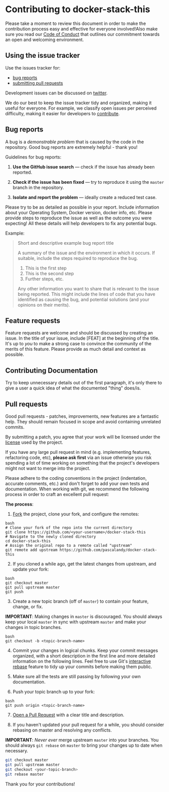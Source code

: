 # Contributing to docker-stack-this

Please take a moment to review this document in order to make the contribution process easy and effective for everyone involved!Also make sure you read our [Code of Conduct](./CODE_OF_CONDUCT.md) that outlines our commitment towards an open and welcoming environment.

## Using the issue tracker

Use the issues tracker for:

* [bug reports](#bug-reports)
* [submitting pull requests](#pull-requests)

Development issues can be discussed on [twitter](https://twitter.com/askpascalandy).

We do our best to keep the issue tracker tidy and organized, making it useful for everyone. For example, we classify open issues per perceived difficulty, making it easier for developers to [contribute](#pull-requests).

## Bug reports

A bug is a _demonstrable problem_ that is caused by the code in the repository. Good bug reports are extremely helpful - thank you!

Guidelines for bug reports:

1. **Use the GitHub issue search** — check if the issue has already been
   reported.

2. **Check if the issue has been fixed** — try to reproduce it using the `master` branch in the repository.

3. **Isolate and report the problem** — ideally create a reduced test case.

Please try to be as detailed as possible in your report. Include information about your Operating System, Docker version, docker info, etc. Please provide steps to reproduce the issue as well as the outcome you were expecting! All these details will help developers to fix any potential bugs.

Example:

> Short and descriptive example bug report title
>
> A summary of the issue and the environment in which it occurs. If suitable,
> include the steps required to reproduce the bug.
>
> 1. This is the first step
> 2. This is the second step
> 3. Further steps, etc.
>
> Any other information you want to share that is relevant to the issue being
> reported. This might include the lines of code that you have identified as
> causing the bug, and potential solutions (and your opinions on their
> merits).

## Feature requests

Feature requests are welcome and should be discussed by creating an issue. In the title of your issue, include [FEAT] at the beginning of the title. It's up to *you* to make a strong case to convince the community of the merits of this feature. Please provide as much detail and context as possible.

## Contributing Documentation

Try to keep unnecessary details out of the first paragraph, it's only there to give a user a quick idea of what the documented "thing" does/is.

## Pull requests

Good pull requests - patches, improvements, new features are a fantastic help. They should remain focused in scope and avoid containing unrelated commits.

By submitting a patch, you agree that your work will be licensed under the [license](./LICENCE.md) used by the project.

If you have any large pull request in mind (e.g. implementing features, refactoring code, etc), **please ask first** via an issue otherwise you risk spending a lot of time working on something that the project's developers might not want to merge into the project.

Please adhere to the coding conventions in the project (indentation, accurate comments, etc.) and don't forget to add your own tests and documentation. When working with git, we recommend the following process in order to craft an excellent pull request:

**The process**:

1. [Fork](https://help.github.com/articles/fork-a-repo/) the project, clone your fork, and configure the remotes:

```
bash
# Clone your fork of the repo into the current directory
git clone https://github.com/<your-username>/docker-stack-this
# Navigate to the newly cloned directory
cd docker-stack-this
# Assign the original repo to a remote called "upstream"
git remote add upstream https://github.com/pascalandy/docker-stack-this
```

2. If you cloned a while ago, get the latest changes from upstream, and update your fork:

```
bash
git checkout master
git pull upstream master
git push
```

3. Create a new topic branch (off of `master`) to contain your feature, change, or fix.

**IMPORTANT**: Making changes in `master` is discouraged. You should always keep your local `master` in sync with upstream `master` and make your changes in topic branches.

```
bash
git checkout -b <topic-branch-name>
```

4. Commit your changes in logical chunks. Keep your commit messages organized, with a short description in the first line and more detailed information on the following lines. Feel free to use Git's [interactive rebase](https://help.github.com/articles/about-git-rebase/) feature to tidy up your commits before making them public.

5. Make sure all the tests are still passing by following your own documentation.

6. Push your topic branch up to your fork:

```
bash
git push origin <topic-branch-name>
```

7. [Open a Pull Request](https://help.github.com/articles/about-pull-requests/) with a clear title and description.

8. If you haven't updated your pull request for a while, you should consider rebasing on master and resolving any conflicts.

**IMPORTANT**: _Never ever_ merge upstream `master` into your branches. You should always `git rebase` on `master` to bring your changes up to date when necessary.

```bash
git checkout master
git pull upstream master
git checkout <your-topic-branch>
git rebase master
```

Thank you for your contributions!